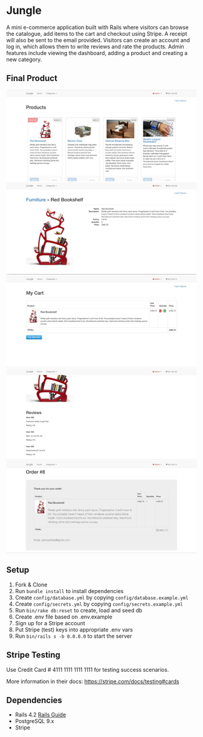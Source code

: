 # Jungle

A mini e-commerce application built with Rails where visitors can browse the catalogue, add items to the cart and checkout using Stripe. A receipt will also be sent to the email provided. Visitors can create an account and log in, which allows them to write reviews and rate the products. Admin features include viewing the dashboard, adding a product and creating a new category.


## Final Product

!["Screenshot of Jungle homepage"](https://github.com/zacharylee97/jungle-rails/blob/dev/docs/jungle_homepage.png?raw=true)
!["Screenshot of product information"](https://github.com/zacharylee97/jungle-rails/blob/dev/docs/product_information.png?raw=true)
!["Screenshot of product reviews"](https://github.com/zacharylee97/jungle-rails/blob/dev/docs/cart.png?raw=true)
!["Screenshot of cart"](https://github.com/zacharylee97/jungle-rails/blob/dev/docs/product_reviews.png?raw=true)
!["Screenshot of order details"](https://github.com/zacharylee97/jungle-rails/blob/dev/docs/order_details.png?raw=true)


## Setup

1. Fork & Clone
2. Run `bundle install` to install dependencies
3. Create `config/database.yml` by copying `config/database.example.yml`
4. Create `config/secrets.yml` by copying `config/secrets.example.yml`
5. Run `bin/rake db:reset` to create, load and seed db
6. Create .env file based on .env.example
7. Sign up for a Stripe account
8. Put Stripe (test) keys into appropriate .env vars
9. Run `bin/rails s -b 0.0.0.0` to start the server

## Stripe Testing

Use Credit Card # 4111 1111 1111 1111 for testing success scenarios.

More information in their docs: <https://stripe.com/docs/testing#cards>

## Dependencies

* Rails 4.2 [Rails Guide](http://guides.rubyonrails.org/v4.2/)
* PostgreSQL 9.x
* Stripe
